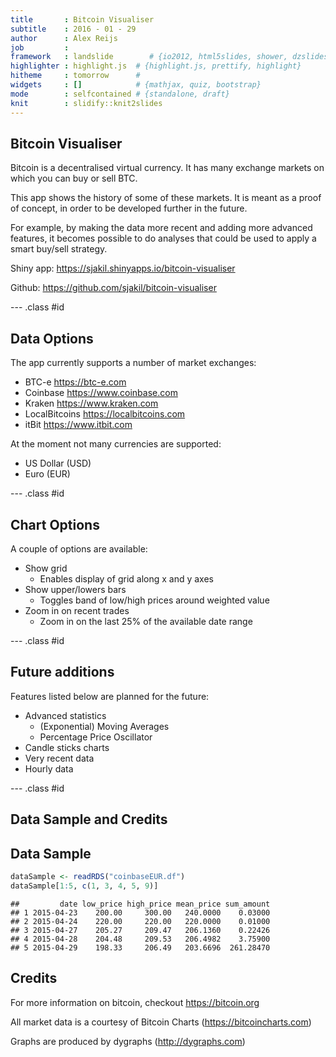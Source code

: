 ```yaml
---
title       : Bitcoin Visualiser
subtitle    : 2016 - 01 - 29
author      : Alex Reijs
job         : 
framework   : landslide        # {io2012, html5slides, shower, dzslides, ...}
highlighter : highlight.js  # {highlight.js, prettify, highlight}
hitheme     : tomorrow      # 
widgets     : []            # {mathjax, quiz, bootstrap}
mode        : selfcontained # {standalone, draft}
knit        : slidify::knit2slides
---
```


## Bitcoin Visualiser

Bitcoin is a decentralised virtual currency. It has many exchange markets on which you can buy or sell BTC.

This app shows the history of some of these markets. It is meant as a proof of concept, in order to be developed further in the future.

For example, by making the data more recent and adding more advanced features, it becomes possible to do analyses that could be used to apply a smart buy/sell strategy.

Shiny app: <https://sjakil.shinyapps.io/bitcoin-visualiser>

Github: <https://github.com/sjakil/bitcoin-visualiser>

--- .class #id 

## Data Options

The app currently supports a number of market exchanges:

- BTC-e         <https://btc-e.com>
- Coinbase      <https://www.coinbase.com>
- Kraken        <https://www.kraken.com>
- LocalBitcoins <https://localbitcoins.com>
- itBit         <https://www.itbit.com>

At the moment not many currencies are supported:

- US Dollar (USD)
- Euro (EUR)

--- .class #id 

## Chart Options

A couple of options are available:

- Show grid
    - Enables display of grid along x and y axes
- Show upper/lowers bars
    - Toggles band of low/high prices around weighted value
- Zoom in on recent trades
    - Zoom in on the last 25% of the available date range

--- .class #id 

## Future additions

Features listed below are planned for the future:

- Advanced statistics
    - (Exponential) Moving Averages
    - Percentage Price Oscillator
- Candle sticks charts
- Very recent data
- Hourly data

--- .class #id 

## Data Sample and Credits

## Data Sample


```r
dataSample <- readRDS("coinbaseEUR.df")
dataSample[1:5, c(1, 3, 4, 5, 9)]
```

```
##         date low_price high_price mean_price sum_amount
## 1 2015-04-23    200.00     300.00   240.0000    0.03000
## 2 2015-04-24    220.00     220.00   220.0000    0.01000
## 3 2015-04-27    205.27     209.47   206.1360    0.22426
## 4 2015-04-28    204.48     209.53   206.4982    3.75900
## 5 2015-04-29    198.33     206.49   203.6696  261.28470
```

## Credits

For more information on bitcoin, checkout <https://bitcoin.org>

All market data is a courtesy of Bitcoin Charts (<https://bitcoincharts.com>)

Graphs are produced by dygraphs (<http://dygraphs.com>)

